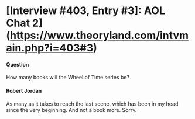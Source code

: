 # [Interview #403, Entry #3]: AOL Chat 2](https://www.theoryland.com/intvmain.php?i=403#3)

#### Question

How many books will the Wheel of Time series be?

#### Robert Jordan

As many as it takes to reach the last scene, which has been in my head since the very beginning. And not a book more. Sorry.

